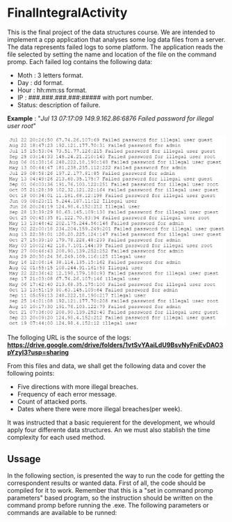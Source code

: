 # FinalIntegralActivity 

<p>
This is the final project of the data structures course. We are intended to implement
a cpp application that analyses some log data files from a server. The data represents
failed logs to some platform. The application reads the file selected by setting the
name and location of the file on the command promp. Each failed log contains the
following data:
</p>
<ul>
  <li>Moth : 3 letters format.</li>
  <li>Day  : dd format.</li>
  <li>Hour : hh:mm:ss format.</li>
  <li>IP   : ###.###.###.###:##### with port number.</li>
  <li>Status: description of failure.</li>
</ul>

**Example** : "*Jul 13 07:17:09 149.9.162.86:6876 Failed password for illegal user root*"


![alt text](https://github.com/H3cth0r/FinalIntegralActivity/blob/main/resources/data_file_example.JPG)



The folloging URL is the source of the logs: **https://drive.google.com/drive/folders/1vtSvYAaiLdU9BsvNyFniEvDAO3pYzyI3?usp=sharing**


From this files and data, we shall get the following data and cover the following points:

<ul>
  <li>Five directions with more illegal breaches.</li>
  <li>Frequency of each error message.</li>
  <li>Count of attacked ports.</li>
  <li>Dates where there were more illegal breaches(per week).</li>
</ul>

It was instructed that a basic requierent for the development, we whould apply four differente data structures.
An we must also stablish the time complexity for each used method.

## Ussage
In the following section, is presented the way to run the code for getting the correspondent
results or wanted data. First of all, the code should be compiled for it to work. Remember
that this is a "set in command promp parameters" based program, so the instruction should be
written on the command promp before running the .exe. The following parameters or commands
are available to be runned:
